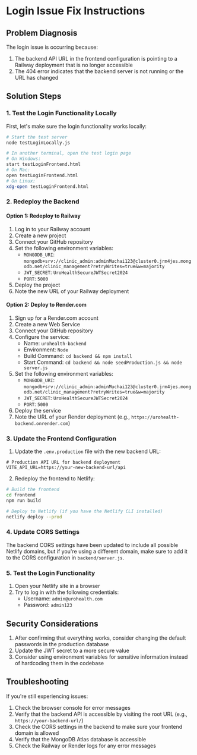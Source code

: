 # Login Issue Fix Instructions

## Problem Diagnosis

The login issue is occurring because:

1. The backend API URL in the frontend configuration is pointing to a Railway deployment that is no longer accessible
2. The 404 error indicates that the backend server is not running or the URL has changed

## Solution Steps

### 1. Test the Login Functionality Locally

First, let's make sure the login functionality works locally:

```bash
# Start the test server
node testLoginLocally.js

# In another terminal, open the test login page
# On Windows:
start testLoginFrontend.html
# On Mac:
open testLoginFrontend.html
# On Linux:
xdg-open testLoginFrontend.html
```

### 2. Redeploy the Backend

#### Option 1: Redeploy to Railway

1. Log in to your Railway account
2. Create a new project
3. Connect your GitHub repository
4. Set the following environment variables:
   - `MONGODB_URI`: `mongodb+srv://clinic_admin:adminMuchai123@cluster0.jrm4jes.mongodb.net/clinic_management?retryWrites=true&w=majority`
   - `JWT_SECRET`: `UroHealthSecureJWTSecret2024`
   - `PORT`: `5000`
5. Deploy the project
6. Note the new URL of your Railway deployment

#### Option 2: Deploy to Render.com

1. Sign up for a Render.com account
2. Create a new Web Service
3. Connect your GitHub repository
4. Configure the service:
   - Name: `urohealth-backend`
   - Environment: `Node`
   - Build Command: `cd backend && npm install`
   - Start Command: `cd backend && node seedProduction.js && node server.js`
5. Set the following environment variables:
   - `MONGODB_URI`: `mongodb+srv://clinic_admin:adminMuchai123@cluster0.jrm4jes.mongodb.net/clinic_management?retryWrites=true&w=majority`
   - `JWT_SECRET`: `UroHealthSecureJWTSecret2024`
   - `PORT`: `5000`
6. Deploy the service
7. Note the URL of your Render deployment (e.g., `https://urohealth-backend.onrender.com`)

### 3. Update the Frontend Configuration

1. Update the `.env.production` file with the new backend URL:

```
# Production API URL for backend deployment
VITE_API_URL=https://your-new-backend-url/api
```

2. Redeploy the frontend to Netlify:

```bash
# Build the frontend
cd frontend
npm run build

# Deploy to Netlify (if you have the Netlify CLI installed)
netlify deploy --prod
```

### 4. Update CORS Settings

The backend CORS settings have been updated to include all possible Netlify domains, but if you're using a different domain, make sure to add it to the CORS configuration in `backend/server.js`.

### 5. Test the Login Functionality

1. Open your Netlify site in a browser
2. Try to log in with the following credentials:
   - Username: `admin@urohealth.com`
   - Password: `admin123`

## Security Considerations

1. After confirming that everything works, consider changing the default passwords in the production database
2. Update the JWT secret to a more secure value
3. Consider using environment variables for sensitive information instead of hardcoding them in the codebase

## Troubleshooting

If you're still experiencing issues:

1. Check the browser console for error messages
2. Verify that the backend API is accessible by visiting the root URL (e.g., `https://your-backend-url/`)
3. Check the CORS settings in the backend to make sure your frontend domain is allowed
4. Verify that the MongoDB Atlas database is accessible
5. Check the Railway or Render logs for any error messages
